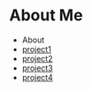 About Me
================

<ul id="subMenue">
    <li><a class="selected" title= "About Me">About</a></li>
    <li><a href="/fluffy-barnacle" title= "This is project1">project1</a></li>
    <li><a href="/fluffy-barnacle" title= "This is project2">project2</a></li>
    <li><a href="/fluffy-barnacle" title= "This is project3">project3</a></li>
    <li><a href="/fluffy-barnacle" title= "This is project4">project4</a></li>
</ul>

